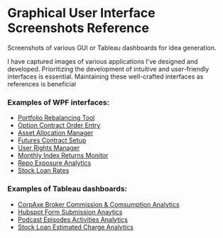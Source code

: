 # Graphical User Interface Screenshots Reference
Screenshots of various GUI or Tableau dashboards for idea generation. 

I have captured images of various applications I’ve designed and developed. Prioritizing the development of intuitive and user-friendly interfaces is essential. Maintaining these well-crafted interfaces as references is beneficial

### Examples of WPF interfaces:
- [Portfolio Rebalancing Tool](rebalance%20trade%20generator.md)
- [Option Contract Order Entry](option%20contract%20order%20entry.md)
- [Asset Allocation Manager](asset%20allocation%20manager.md)
- [Futures Contract Setup](futures%20contract%20setup.md)
- [User Rights Manager](manager%20user%20rights.md)
- [Monthly Index Returns Monitor](monthly%20index%20returns.md)
- [Repo Exposure Analytics](repo%20exposure.md)
- [Stock Loan Rates](stock%20loan%20rates.md)

### Examples of Tableau dashboards:
- [CorpAxe Broker Commission & Comsumption Analytics](CorpAxe%20Broker%20Commission%20Tableau.md)
- [Hubspot Form Submission Anaytics](hubspot_form_submission_tableau.md)
- [Podcast Episodes Activities Analytics](podcast%20episode%20activity%20tableau.md)
- [Stock Loan Estimated Charge Analytics](stock%20loan%20tableau.md)
